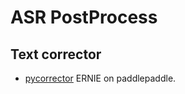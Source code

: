 # ASR PostProcess

## Text corrector
* [pycorrector](https://github.com/shibing624/pycorrector)
ERNIE on paddlepaddle.

